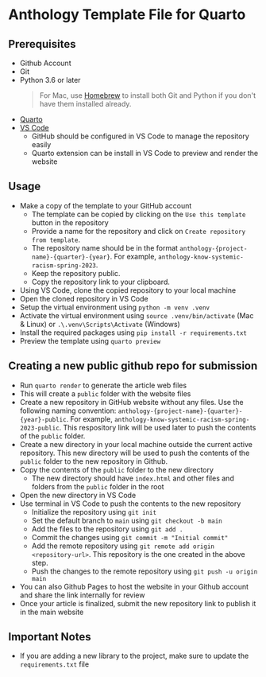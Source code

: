 # Anthology Template File for Quarto

## Prerequisites

- Github Account
- Git
- Python 3.6 or later
  > For Mac, use [Homebrew](https://brew.sh/) to install both Git and Python if you don't have them installed already.
- [Quarto](https://quarto.org)
- [VS Code](https://code.visualstudio.com/)
  - GitHub should be configured in VS Code to manage the repository easily
  - Quarto extension can be install in VS Code to preview and render the website

## Usage

- Make a copy of the template to your GitHub account
  - The template can be copied by clicking on the `Use this template` button in the repository
  - Provide a name for the repository and click on `Create repository from template`.
  - The repository name should be in the format `anthology-{project-name}-{quarter}-{year}`. For example, `anthology-know-systemic-racism-spring-2023`.
  - Keep the repository public.
  - Copy the repository link to your clipboard.
- Using VS Code, clone the copied repository to your local machine
- Open the cloned repository in VS Code
- Setup the virtual environment using `python -m venv .venv`
- Activate the virtual environment using `source .venv/bin/activate` (Mac & Linux) or `.\.venv\Scripts\Activate` (Windows)
- Install the required packages using `pip install -r requirements.txt`
- Preview the template using `quarto preview`

## Creating a new public github repo for submission

- Run `quarto render` to generate the article web files
- This will create a `public` folder with the website files
- Create a new repository in GitHub website without any files. Use the following naming convention: `anthology-{project-name}-{quarter}-{year}-public`. For example, `anthology-know-systemic-racism-spring-2023-public`. This respository link will be used later to push the contents of the `public` folder.
- Create a new directory in your local machine outside the current active repository. This new directory will be used to push the contents of the `public` folder to the new repository in Github.
- Copy the contents of the `public` folder to the new directory
  - The new directory should have `index.html` and other files and folders from the `public` folder in the root
- Open the new directory in VS Code
- Use terminal in VS Code to push the contents to the new repository
  - Initialize the repository using `git init`
  - Set the default branch to `main` using `git checkout -b main`
  - Add the files to the repository using `git add .`
  - Commit the changes using `git commit -m "Initial commit"`
  - Add the remote repository using `git remote add origin <repository-url>`. This repository is the one created in the above step.
  - Push the changes to the remote repository using `git push -u origin main`
- You can also Github Pages to host the website in your Github account and share the link internally for review
- Once your article is finalized, submit the new repository link to publish it in the main website

## Important Notes

- If you are adding a new library to the project, make sure to update the `requirements.txt` file
